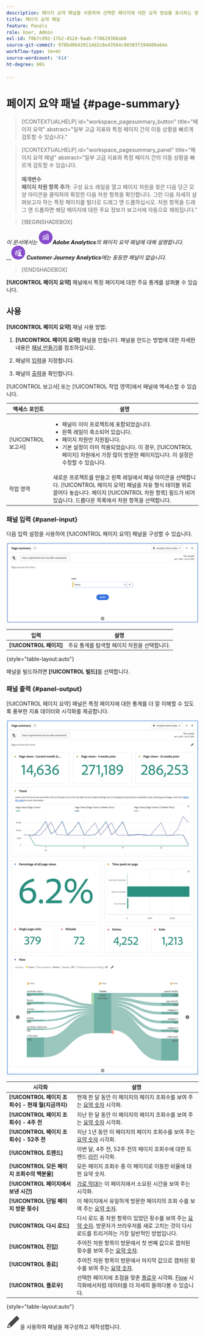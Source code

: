 ```yaml
---
description: 페이지 요약 패널을 사용하여 선택한 페이지에 대한 요약 정보를 표시하는 방법에 대해 알아봅니다.
title: 페이지 요약 패널
feature: Panels
role: User, Admin
exl-id: f0b7cd92-17b2-452d-9aab-f78629360ab8
source-git-commit: 978bd8642011dd2c8e43564c90303f194689a64e
workflow-type: tm+mt
source-wordcount: '614'
ht-degree: 96%

---
```


# 페이지 요약 패널 {#page-summary}

<!-- markdownlint-disable MD034 -->

>[!CONTEXTUALHELP]
>id="workspace_pagesummary_button"
>title="페이지 요약"
>abstract="일부 고급 지표와 특정 페이지 간의 이동 상황을 빠르게 검토할 수 있습니다."

<!-- markdownlint-enable MD034 -->

<!-- markdownlint-disable MD034 -->

>[!CONTEXTUALHELP]
>id="workspace_pagesummary_panel"
>title="페이지 요약 패널"
>abstract="일부 고급 지표와 특정 페이지 간의 이동 상황을 빠르게 검토할 수 있습니다.<br/><br/>**매개변수&#x200B;**<br/>**페이지 차원 항목 추가**: 구성 요소 레일을 열고 페이지 차원을 찾은 다음 당근 모양 아이콘을 클릭하여 확장한 다음 차원 항목을 확인합니다. 그런 다음 자세히 살펴보고자 하는 특정 페이지를 빌더로 드래그 앤 드롭하십시오. 차원 항목을 드래그 앤 드롭하면 해당 페이지에 대한 주요 정보가 보고서에 자동으로 채워집니다."

<!-- markdownlint-enable MD034 -->


>[!BEGINSHADEBOX]

_이 문서에서는_ ![Adobe Analytics](/help/assets/icons/AdobeAnalytics.svg) _&#x200B;**Adobe Analytics**&#x200B;의 페이지 요약 패널에 대해 설명합니다._<br/>__![CustomerJourneyAnalytics](/help/assets/icons/CustomerJourneyAnalytics.svg) _&#x200B;**Customer Journey Analytics**&#x200B;에는 동등한 패널이 없습니다._

>[!ENDSHADEBOX]

**[!UICONTROL 페이지 요약]** 패널에서 특정 페이지에 대한 주요 통계를 살펴볼 수 있습니다.

## 사용

**[!UICONTROL 페이지 요약]** 패널 사용 방법:

1. **[!UICONTROL 페이지 요약]** 패널을 만듭니다. 패널을 만드는 방법에 대한 자세한 내용은 [패널 만들기](panels.md#create-a-panel)를 참조하십시오.

1. 패널의 [입력](#panel-input)을 지정합니다.

1. 패널의 [출력](#panel-output)을 확인합니다.



[!UICONTROL 보고서] 또는 [!UICONTROL 작업 영역]에서 패널에 액세스할 수 있습니다.

| 액세스 포인트 | 설명 |
| --- | --- |
| [!UICONTROL 보고서] | <ul><li>패널이 이미 프로젝트에 포함되었습니다.</li><li>왼쪽 레일이 축소되어 있습니다.</li><li>페이지 차원만 지원됩니다.</li><li>기본 설정이 이미 적용되었습니다. 이 경우, [!UICONTROL 페이지] 차원에서 가장 많이 방문한 페이지입니다. 이 설정은 수정할 수 있습니다.</li></ul> |
| 작업 영역 | 새로운 프로젝트를 만들고 왼쪽 레일에서 패널 아이콘을 선택합니다. [!UICONTROL 페이지 요약] 패널을 자유 형식 테이블 위로 끌어다 놓습니다. 페이지 [!UICONTROL 차원 항목] 필드가 비어 있습니다. 드롭다운 목록에서 차원 항목을 선택합니다. |

### 패널 입력 {#panel-input}

다음 입력 설정을 사용하여 [!UICONTROL 페이지 요약] 패널을 구성할 수 있습니다.

![페이지 입력 요약](assets/page-summary-input.png)

| 입력 | 설명 |
| --- | --- |
| **[!UICONTROL 페이지]** | 주요 통계를 탐색할 페이지 차원을 선택합니다. |

{style="table-layout:auto"}


패널을 빌드하려면 **[!UICONTROL 빌드]**&#x200B;를 선택합니다.

### 패널 출력 {#panel-output}

[!UICONTROL 페이지 요약] 패널은 특정 페이지에 대한 통계를 더 잘 이해할 수 있도록 풍부한 지표 데이터와 시각화를 제공합니다.

![페이지 요약 패널](assets/page-summary-output.png)

| 시각화 | 설명 |
| --- | --- |
| **[!UICONTROL 페이지 조회수] - 현재 월(지금까지)** | 현재 한 달 동안 이 페이지의 페이지 조회수를 보여 주는 [요약 숫자](/help/analyze/analysis-workspace/visualizations/summary-number-change.md) 시각화. |
| **[!UICONTROL 페이지 조회수] - 4주 전** | 지난 한 달 동안 이 페이지의 페이지 조회수를 보여 주는 [요약 숫자](/help/analyze/analysis-workspace/visualizations/summary-number-change.md) 시각화. |
| **[!UICONTROL 페이지 조회수] - 52주 전** | 지난 1년 동안 이 페이지의 페이지 조회수를 보여 주는 [요약 숫자](/help/analyze/analysis-workspace/visualizations/summary-number-change.md) 시각화. |
| **[!UICONTROL 트렌드]** | 이번 달, 4주 전, 52주 전의 페이지 조회수에 대한 트렌드 [라인](/help/analyze/analysis-workspace/visualizations/line.md) 시각화. |
| **[!UICONTROL 모든 페이지 조회수의 백분율]** | 모든 페이지 조회수 중 이 페이지로 이동한 비율에 대한 요약 숫자. |
| **[!UICONTROL 페이지에서 보낸 시간]** | [가로 막대](/help/analyze/analysis-workspace/visualizations/horizontal-bar.md)는 이 페이지에서 소요된 시간을 보여 주는 시각화. |
| **[!UICONTROL 단일 페이지 방문 횟수]** | 이 페이지에서 유일하게 방문한 페이지의 조회 수를 보여 주는 [요약 숫자](/help/analyze/analysis-workspace/visualizations/summary-number-change.md). |
| **[!UICONTROL 다시 로드]** | 다시 로드 중 차원 항목이 있었던 횟수를 보여 주는 [요약 숫자](/help/analyze/analysis-workspace/visualizations/summary-number-change.md). 방문자가 브라우저를 새로 고치는 것이 다시 로드를 트리거하는 가장 일반적인 방법입니다. |
| **[!UICONTROL 진입]** | 주어진 차원 항목이 방문에서 첫 번째 값으로 캡처된 횟수를 보여 주는 [요약 숫자](/help/analyze/analysis-workspace/visualizations/summary-number-change.md). |
| **[!UICONTROL 종료]** | 주어진 차원 항목이 방문에서 마지막 값으로 캡처된 횟수를 보여 주는 [요약 숫자](/help/analyze/analysis-workspace/visualizations/summary-number-change.md). |
| **[!UICONTROL 플로우]** | 선택한 페이지에 초점을 맞춘 [플로우](/help/analyze/analysis-workspace/visualizations/c-flow/flow.md) 시각화. [Flow](/help/analyze/analysis-workspace/visualizations/c-flow/create-flow.md) 시각화에서처럼 데이터를 더 자세히 들여다볼 수 있습니다. |

{style="table-layout:auto"}

![편집](/help/assets/icons/Edit.svg)을 사용하여 패널을 재구성하고 재작성합니다.
